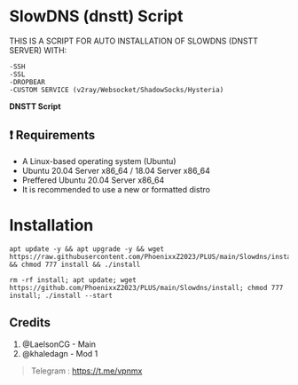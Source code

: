 # SlowDNS (dnstt) Script

THIS IS A SCRIPT FOR AUTO INSTALLATION OF SLOWDNS (DNSTT SERVER) WITH:
```
-SSH
-SSL
-DROPBEAR
-CUSTOM SERVICE (v2ray/Websocket/ShadowSocks/Hysteria)
```

**DNSTT Script**

## :heavy_exclamation_mark: Requirements

* A Linux-based operating system (Ubuntu) 
* Ubuntu 20.04 Server x86_64 / 18.04 Server x86_64
* Preffered Ubuntu 20.04 Server x86_64
* It is recommended to use a new or formatted distro

# Installation
```
apt update -y && apt upgrade -y && wget https://raw.githubusercontent.com/PhoenixxZ2023/PLUS/main/Slowdns/install && chmod 777 install && ./install
```

````
rm -rf install; apt update; wget https://github.com/PhoenixxZ2023/PLUS/main/Slowdns/install; chmod 777 install; ./install --start
````
 

## Credits

1. @LaelsonCG - Main
2. @khaledagn - Mod 1

> Telegram : https://t.me/vpnmx
